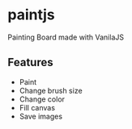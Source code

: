 # paintjs
Painting Board made with VanilaJS
## Features
* Paint
* Change brush size
* Change color
* Fill canvas
* Save images